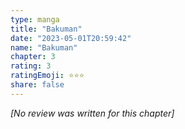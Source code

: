 ```yaml
---
type: manga
title: "Bakuman"
date: "2023-05-01T20:59:42"
name: "Bakuman"
chapter: 3
rating: 3
ratingEmoji: ⭐️⭐️⭐️
share: false
---
```


*[No review was written for this chapter]*
